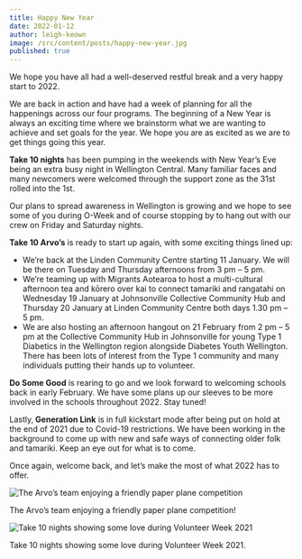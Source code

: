 ```yaml
---
title: Happy New Year
date: 2022-01-12
author: leigh-keown
image: /src/content/posts/happy-new-year.jpg
published: true
---
```


We hope you have all had a well-deserved restful break and a very happy start to 2022.

We are back in action and have had a week of planning for all the happenings across our four programs. The beginning of a New Year is always an exciting time where we brainstorm what we are wanting to achieve and set goals for the year. We hope you are as excited as we are to get things going this year.

**Take 10 nights**&nbsp;has been pumping in the weekends with New Year’s Eve being an extra busy night in Wellington Central. Many familiar faces and many newcomers were welcomed through the support zone as the 31st rolled into the 1st.

Our plans to spread awareness in Wellington is growing and we hope to see some of you during O-Week and of course stopping by to hang out with our crew on Friday and Saturday nights.

**Take 10 Arvo’s**&nbsp;is ready to start up again, with some exciting things lined up:

- We’re back at the Linden Community Centre starting 11 January. We will be there on Tuesday and Thursday afternoons from 3 pm – 5 pm.
- We’re teaming up with Migrants Aotearoa to host a multi-cultural afternoon tea and kōrero over kai to connect tamariki and rangatahi on Wednesday 19 January at Johnsonville Collective Community Hub and Thursday 20 January at Linden Community Centre both days 1.30 pm – 5 pm.
- We are also hosting an afternoon hangout on 21 February from 2 pm – 5 pm at the Collective Community Hub in Johnsonville for young Type 1 Diabetics in the Wellington region alongside Diabetes Youth Wellington. There has been lots of interest from the Type 1 community and many individuals putting their hands up to volunteer.

**Do Some Good**&nbsp;is rearing to go and we look forward to welcoming schools back in early February. We have some plans up our sleeves to be more involved in the schools throughout 2022. Stay tuned\!

Lastly,**&nbsp;Generation Link**&nbsp;is in full kickstart mode after being put on hold at the end of 2021 due to Covid-19 restrictions. We have been working in the background to come up with new and safe ways of connecting older folk and tamariki. Keep an eye out for what is to come.

Once again, welcome back, and let’s make the most of what 2022 has to offer.

![The Arvo’s team enjoying a friendly paper plane competition](/img/news/happy-new-year-1.jpg)

<p class="text-center">
  The Arvo’s team enjoying a friendly paper plane competition!
</p>

![Take 10 nights showing some love during Volunteer Week 2021](/img/news/happy-new-year-2.jpg)

<p class="text-center">
  Take 10 nights showing some love during Volunteer Week 2021.
</p>
